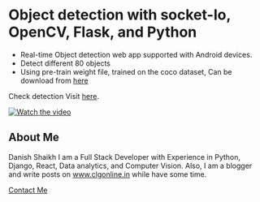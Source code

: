 # Object detection with socket-Io, OpenCV, Flask, and Python 

- Real-time Object detection web app supported with Android devices.
- Detect different 80 objects
- Using pre-train weight file, trained on the coco dataset, Can be download from [here](https://pjreddie.com/media/files/yolov3.weights)


Check detection Visit [here](https://pip.pypa.io/en/stable/).

[![Watch the video](https://i.imgur.com/vKb2F1B.png)](https://youtu.be/vt5fpE0bzSY)


## About Me
Danish Shaikh
I am a Full Stack Developer with Experience in Python, Django, React, Data analytics, and Computer Vision. Also, I am a blogger and write posts on www.clgonline.in while have some time.


[Contact Me](https://www.danish-shaikh.tech/)